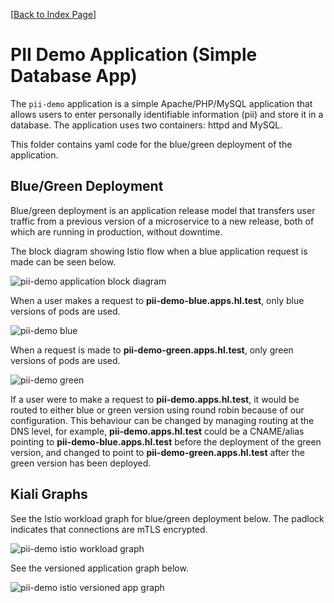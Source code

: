[[Back to Index Page](../README.md)]

# PII Demo Application (Simple Database App)

The `pii-demo` application is a simple Apache/PHP/MySQL application that allows users to enter personally identifiable information (pii) and store it in a database. The application uses two containers: httpd and MySQL.

This folder contains yaml code for the blue/green deployment of the application.

## Blue/Green Deployment

Blue/green deployment is an application release model that transfers user traffic from a previous version of a microservice to a new release, both of which are running in production, without downtime. 

The block diagram showing Istio flow when a blue application request is made can be seen below.

![pii-demo application block diagram](../images/pii-demo-istio-block-diagram-blue-green.png)

When a user makes a request to **pii-demo-blue.apps.hl.test**, only blue versions of pods are used.

![pii-demo blue](../images/pii-demo-blue.png)

When a request is made to **pii-demo-green.apps.hl.test**, only green versions of pods are used.

![pii-demo green](../images/pii-demo-green.png)

If a user were to make a request to **pii-demo.apps.hl.test**, it would be routed to either blue or green version using round robin because of our configuration. This behaviour can be changed by managing routing at the DNS level, for example, **pii-demo.apps.hl.test** could be a CNAME/alias pointing to **pii-demo-blue.apps.hl.test** before the deployment of the green version, and changed to point to **pii-demo-green.apps.hl.test** after the green version has been deployed.

## Kiali Graphs

See the Istio workload graph for blue/green deployment below. The padlock indicates that connections are mTLS encrypted. 

![pii-demo istio workload graph](../images/pii-demo-istio-workload-graph-kiali.png)

See the versioned application graph below.

![pii-demo istio versioned app graph](../images/pii-demo-istio-versioned-app-graph-kiali.png)